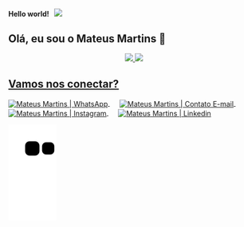 #### Hello world!&nbsp;&nbsp;&nbsp;<img src="https://github.com/TheDudeThatCode/TheDudeThatCode/blob/master/Assets/Earth.gif" width="24px">
## Olá, eu sou o Mateus Martins 👋

<div align="center">
  <a href="https://github.com/mateusmanm">
  <img height="180em" src="https://github-readme-stats.vercel.app/api?username=mateusmanm&show_icons=true&theme=dark&include_all_commits=true&count_private=true"/>
  <img height="180em" src="https://github-readme-stats.vercel.app/api/top-langs/?username=mateusmanm&layout=compact&langs_count=8&theme=dark"/>
</div>

## Vamos nos conectar?
<a href="https://api.whatsapp.com/send/?phone=5533999643122&text=Ol%C3%A1+vim+atrav%C3%A9s+do+o+seu+Github.&app_absent=0" target="_blank">
  <img align="center" src="https://img.shields.io/badge/WhatsApp-25D366?style=for-the-badge&logo=whatsapp&logoColor=white" alt="Mateus Martins | WhatsApp" height="24px" style="max-width: 100%;">
</a>
&nbsp;&nbsp;&nbsp;&nbsp;
<a href="mailto:mateus.a.n.martins@gmail.com" target="_blank">
  <img align="center" src="https://img.shields.io/badge/Gmail-D14836?style=for-the-badge&logo=gmail&logoColor=white" alt="Mateus Martins | Contato E-mail" height="24px" style="max-width: 100%;">
</a>
&nbsp;&nbsp;&nbsp;&nbsp;
<a href="https://instagram.com/omateus.martins" target="_blank">
  <img align="center" src="https://img.shields.io/badge/Instagram-E4405F?style=for-the-badge&logo=instagram&logoColor=white" alt="Mateus Martins | Instagram" height="24px" style="max-width: 100%;">
</a>
&nbsp;&nbsp;&nbsp;&nbsp;
<a href="https://www.linkedin.com/in/omateusmartins/" target="_blank">
  <img align="center" src="https://img.shields.io/badge/LinkedIn-0077B5?style=for-the-badge&logo=linkedin&logoColor=white" alt="Mateus Martins | Linkedin" height="24px" style="max-width: 100%;">
</a>

![Snake animation](https://github.com/mateusmanm/mateusmanm/blob/output/github-contribution-grid-snake.svg)
  
<!--
**mateusmanm/mateusmanm** is a ✨ _special_ ✨ repository because its `README.md` (this file) appears on your GitHub profile.

Here are some ideas to get you started:

- 🔭 I’m currently working on ...
- 🌱 I’m currently learning ...
- 👯 I’m looking to collaborate on ...
- 🤔 I’m looking for help with ...
- 💬 Ask me about ...
- 📫 How to reach me: ...
- 😄 Pronouns: ...
- ⚡ Fun fact: ...
-->
